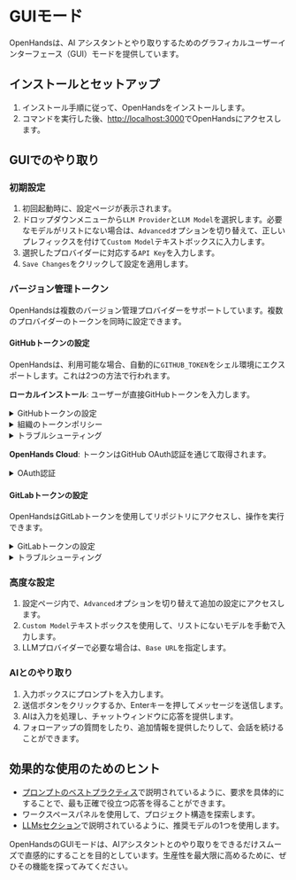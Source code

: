 # GUIモード

OpenHandsは、AI アシスタントとやり取りするためのグラフィカルユーザーインターフェース（GUI）モードを提供しています。

## インストールとセットアップ

1. インストール手順に従って、OpenHandsをインストールします。
2. コマンドを実行した後、[http://localhost:3000](http://localhost:3000)でOpenHandsにアクセスします。

## GUIでのやり取り

### 初期設定

1. 初回起動時に、設定ページが表示されます。
2. ドロップダウンメニューから`LLM Provider`と`LLM Model`を選択します。必要なモデルがリストにない場合は、`Advanced`オプションを切り替えて、正しいプレフィックスを付けて`Custom Model`テキストボックスに入力します。
3. 選択したプロバイダーに対応する`API Key`を入力します。
4. `Save Changes`をクリックして設定を適用します。

### バージョン管理トークン

OpenHandsは複数のバージョン管理プロバイダーをサポートしています。複数のプロバイダーのトークンを同時に設定できます。

#### GitHubトークンの設定

OpenHandsは、利用可能な場合、自動的に`GITHUB_TOKEN`をシェル環境にエクスポートします。これは2つの方法で行われます。

**ローカルインストール**: ユーザーが直接GitHubトークンを入力します。
<details>
  <summary>GitHubトークンの設定</summary>

  1. **Personal Access Token（PAT）の生成**:
   - GitHubで、Settings > Developer Settings > Personal Access Tokens > Tokens (classic)に移動します。
   - **New token (classic)**
     - 必要なスコープ:
     - `repo`（プライベートリポジトリの完全な制御）
   - **Fine-Grained Tokens**
     - All Repositories（特定のリポジトリを選択できますが、これはリポジトリ検索の結果に影響します）
     - Minimal Permissions（検索用に**Meta Data = Read-only**を選択し、ブランチ作成用に**Pull Requests = Read and Write**、**Content = Read and Write**を選択します）
  2. **OpenHandsにトークンを入力**:
   - 設定ボタン（歯車アイコン）をクリックします。
   - `GitHub Settings`セクションに移動します。
   - `GitHub Token`フィールドにトークンを貼り付けます。
   - `Save Changes`をクリックして変更を適用します。
</details>

<details>
  <summary>組織のトークンポリシー</summary>

  組織のリポジトリを使用する場合は、追加の設定が必要になる場合があります。

  1. **組織の要件を確認**:
   - 組織の管理者は、特定のトークンポリシーを適用することがあります。
   - 一部の組織では、SSOを有効にしてトークンを作成する必要があります。
   - 組織の[トークンポリシー設定](https://docs.github.com/en/organizations/managing-programmatic-access-to-your-organization/setting-a-personal-access-token-policy-for-your-organization)を確認してください。
  2. **組織へのアクセスを確認**:
   - GitHubのトークン設定に移動します。
   - `Organization access`の下で組織を探します。
   - 必要に応じて、組織の横にある`Enable SSO`をクリックします。
   - SSOの認証プロセスを完了します。
</details>

<details>
  <summary>トラブルシューティング</summary>

  一般的な問題と解決策:

  - **トークンが認識されない**:
     - トークンが設定に正しく保存されていることを確認します。
     - トークンの有効期限が切れていないことを確認します。
     - トークンに必要なスコープがあることを確認します。
     - トークンを再生成してみてください。

  - **組織へのアクセスが拒否された**:
     - SSOが必要だが有効になっていないかどうかを確認します。
     - 組織のメンバーシップを確認します。
     - トークンポリシーがアクセスをブロックしている場合は、組織の管理者に連絡してください。

  - **トークンが機能することを確認**:
     - トークンが有効な場合、アプリにグリーンのチェックマークが表示されます。
     - リポジトリにアクセスして、権限を確認してみてください。
     - ブラウザのコンソールでエラーメッセージを確認してください。
</details>

**OpenHands Cloud**: トークンはGitHub OAuth認証を通じて取得されます。

<details>
  <summary>OAuth認証</summary>

  OpenHands Cloudを使用する場合、GitHub OAuthフローは以下の権限を要求します:
   - リポジトリアクセス（読み取り/書き込み）
   - ワークフロー管理
   - 組織の読み取りアクセス

  OpenHandsを認証するには:
   - プロンプトが表示されたら、`Sign in with GitHub`をクリックします。
   - 要求された権限を確認します。
   - OpenHandsがGitHubアカウントにアクセスすることを承認します。
   - 組織を使用している場合は、プロンプトが表示されたら組織へのアクセスを承認します。
</details>

#### GitLabトークンの設定

OpenHandsはGitLabトークンを使用してリポジトリにアクセスし、操作を実行できます。

<details>
  <summary>GitLabトークンの設定</summary>

  1. **Personal Access Token（PAT）の生成**:
   - GitLabで、User Settings > Access Tokensに移動します。
   - 以下のスコープを持つ新しいトークンを作成します:
     - `api`（APIアクセス）
     - `read_user`（ユーザー情報の読み取り）
     - `read_repository`（リポジトリ読み取り）
     - `write_repository`（リポジトリ書き込み）
   - 有効期限を設定するか、無期限トークンの場合は空白のままにします。
  2. **OpenHandsにトークンを入力**:
   - 設定ボタン（歯車アイコン）をクリックします。
   - `GitLab Settings`セクションに移動します。
   - `GitLab Token`フィールドにトークンを貼り付けます。
   - セルフホスト型GitLabを使用している場合は、GitLabインスタンスのURLを入力します。
   - `Save Changes`をクリックして変更を適用します。
</details>

<details>
  <summary>トラブルシューティング</summary>

  一般的な問題と解決策:

  - **トークンが認識されない**:
     - トークンが設定に正しく保存されていることを確認します。
     - トークンの有効期限が切れていないことを確認します。
     - トークンに必要なスコープがあることを確認します。
     - セルフホスト型インスタンスの場合は、正しいインスタンスURLを確認します。

  - **アクセスが拒否された**:
     - プロジェクトのアクセス権限を確認します。
     - トークンに必要なスコープがあるかどうかを確認します。
     - グループ/組織のリポジトリの場合は、適切なアクセス権があることを確認します。
</details>

### 高度な設定

1. 設定ページ内で、`Advanced`オプションを切り替えて追加の設定にアクセスします。
2. `Custom Model`テキストボックスを使用して、リストにないモデルを手動で入力します。
3. LLMプロバイダーで必要な場合は、`Base URL`を指定します。

### AIとのやり取り

1. 入力ボックスにプロンプトを入力します。
2. 送信ボタンをクリックするか、Enterキーを押してメッセージを送信します。
3. AIは入力を処理し、チャットウィンドウに応答を提供します。
4. フォローアップの質問をしたり、追加情報を提供したりして、会話を続けることができます。

## 効果的な使用のためのヒント

- [プロンプトのベストプラクティス](../prompting/prompting-best-practices)で説明されているように、要求を具体的にすることで、最も正確で役立つ応答を得ることができます。
- ワークスペースパネルを使用して、プロジェクト構造を探索します。
- [LLMsセクション](usage/llms/llms.md)で説明されているように、推奨モデルの1つを使用します。

OpenHandsのGUIモードは、AIアシスタントとのやり取りをできるだけスムーズで直感的にすることを目的としています。生産性を最大限に高めるために、ぜひその機能を探ってみてください。
